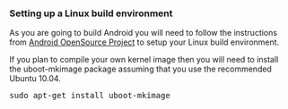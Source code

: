 ### Setting up a Linux build environment ###

As you are going to build Android you will need to follow the instructions from [Android OpenSource Project](http://source.android.com/source/initializing.html) to setup your Linux build environment.

If you plan to compile your own kernel image then you will need to install the uboot-mkimage package assuming that you use the recommended Ubuntu 10.04.

<pre>
sudo apt-get install uboot-mkimage<br>
</pre>
